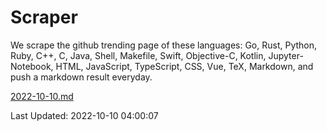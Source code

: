 # Scraper

We scrape the github trending page of these languages: Go, Rust, Python, Ruby, C++, C, Java, Shell, Makefile, Swift, Objective-C, Kotlin, Jupyter-Notebook, HTML, JavaScript, TypeScript, CSS, Vue, TeX, Markdown, and push a markdown result everyday.

[2022-10-10.md](https://github.com/yangwenmai/github-trending-backup/blob/master/2022-10-10.md)

Last Updated: 2022-10-10 04:00:07